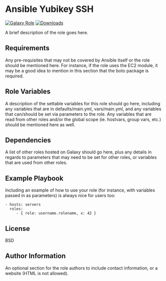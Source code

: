 Ansible Yubikey SSH
=========

[![Galaxy Role][badge-role]][link-galaxy]
[![Downloads][badge-downloads]][link-galaxy]

A brief description of the role goes here.

Requirements
------------

Any pre-requisites that may not be covered by Ansible itself or the role should be mentioned here. For instance, if the role uses the EC2 module, it may be a good idea to mention in this section that the boto package is required.

Role Variables
--------------

A description of the settable variables for this role should go here, including any variables that are in defaults/main.yml, vars/main.yml, and any variables that can/should be set via parameters to the role. Any variables that are read from other roles and/or the global scope (ie. hostvars, group vars, etc.) should be mentioned here as well.

Dependencies
------------

A list of other roles hosted on Galaxy should go here, plus any details in regards to parameters that may need to be set for other roles, or variables that are used from other roles.

Example Playbook
----------------

Including an example of how to use your role (for instance, with variables passed in as parameters) is always nice for users too:

    - hosts: servers
      roles:
         - { role: username.rolename, x: 42 }

License
-------

BSD

Author Information
------------------

An optional section for the role authors to include contact information, or a website (HTML is not allowed).

[link-galaxy]: https://galaxy.ansible.com/mayniklas/yubikey_ssh

[//]: # "ansible-galaxy info mayniklas.yubikey_ssh | grep -E 'id: [0-9]' | awk {'print $2'}"
[badge-role]: https://img.shields.io/ansible/role/59221.svg?style=flat-square
[badge-downloads]: https://img.shields.io/ansible/role/d/59221.svg?style=flat-square
